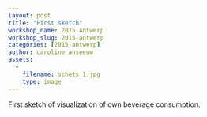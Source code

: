 ```yaml
---
layout: post
title: "First sketch"
workshop_name: 2015 Antwerp
workshop_slug: 2015-antwerp
categories: [2015-antwerp]
author: caroline anseeuw
assets:
  -
    filename: schets 1.jpg
    type: image
---
```

First sketch of visualization of own beverage consumption. 

